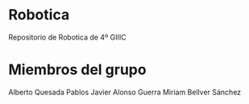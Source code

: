 # Robotica
Repositorio de Robotica de 4º GIIIC

# Miembros del grupo
Alberto Quesada Pablos
Javier Alonso Guerra 
Miriam Bellver Sánchez
